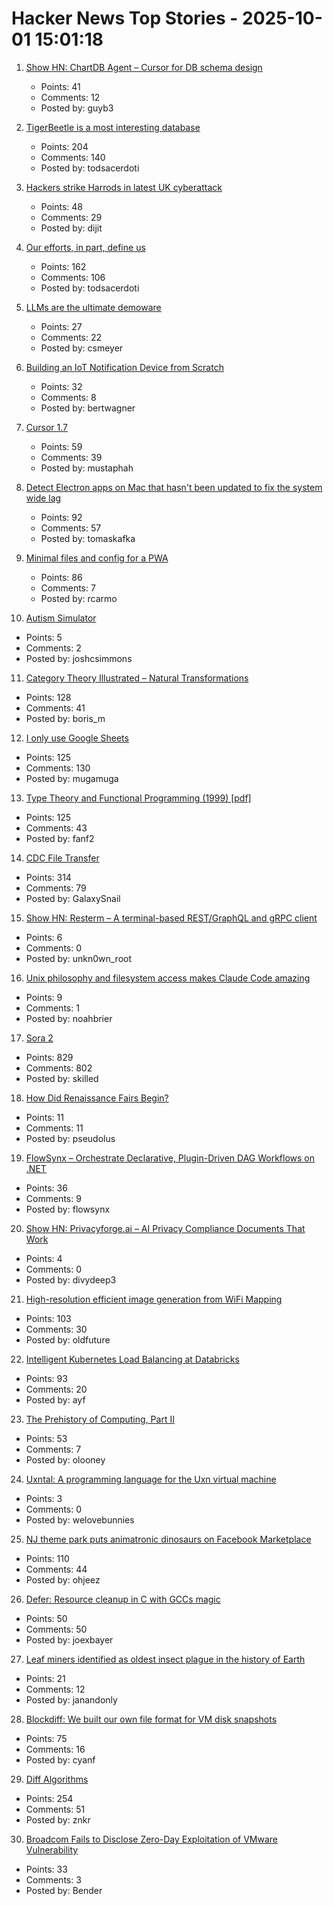 # Hacker News Top Stories - 2025-10-01 15:01:18

1. [Show HN: ChartDB Agent – Cursor for DB schema design](https://app.chartdb.io/ai)
   - Points: 41
   - Comments: 12
   - Posted by: guyb3

2. [TigerBeetle is a most interesting database](https://www.amplifypartners.com/blog-posts/why-tigerbeetle-is-the-most-interesting-database-in-the-world)
   - Points: 204
   - Comments: 140
   - Posted by: todsacerdoti

3. [Hackers strike Harrods in latest UK cyberattack](https://observer.co.uk/news/national/article/hackers-strike-harrods-in-latest-uk-cyberattack)
   - Points: 48
   - Comments: 29
   - Posted by: dijit

4. [Our efforts, in part, define us](https://weakty.com/posts/efforts/)
   - Points: 162
   - Comments: 106
   - Posted by: todsacerdoti

5. [LLMs are the ultimate demoware](https://blog.charliemeyer.co/llms-are-the-ultimate-demoware/)
   - Points: 27
   - Comments: 22
   - Posted by: csmeyer

6. [Building an IoT Notification Device from Scratch](https://bertwagner.com/posts/splashflag-building-an-iot-swimming-notification-device-from-scratch/)
   - Points: 32
   - Comments: 8
   - Posted by: bertwagner

7. [Cursor 1.7](https://cursor.com/changelog/1-7)
   - Points: 59
   - Comments: 39
   - Posted by: mustaphah

8. [Detect Electron apps on Mac that hasn't been updated to fix the system wide lag](https://gist.github.com/tkafka/e3eb63a5ec448e9be6701bfd1f1b1e58)
   - Points: 92
   - Comments: 57
   - Posted by: tomaskafka

9. [Minimal files and config for a PWA](https://github.com/chr15m/minimal-pwa)
   - Points: 86
   - Comments: 7
   - Posted by: rcarmo

10. [Autism Simulator](https://autism-simulator.vercel.app/)
   - Points: 5
   - Comments: 2
   - Posted by: joshcsimmons

11. [Category Theory Illustrated – Natural Transformations](https://abuseofnotation.github.io/category-theory-illustrated/11_natural_transformations/)
   - Points: 128
   - Comments: 41
   - Posted by: boris_m

12. [I only use Google Sheets](https://mayberay.bearblog.dev/why-i-only-use-google-sheets/)
   - Points: 125
   - Comments: 130
   - Posted by: mugamuga

13. [Type Theory and Functional Programming (1999) [pdf]](https://www.cs.cornell.edu/courses/cs6110/2015sp/textbook/Simon%20Thompson%20textbook.pdf)
   - Points: 125
   - Comments: 43
   - Posted by: fanf2

14. [CDC File Transfer](https://github.com/google/cdc-file-transfer)
   - Points: 314
   - Comments: 79
   - Posted by: GalaxySnail

15. [Show HN: Resterm – A terminal-based REST/GraphQL and gRPC client](https://github.com/unkn0wn-root/resterm)
   - Points: 6
   - Comments: 0
   - Posted by: unkn0wn_root

16. [Unix philosophy and filesystem access makes Claude Code amazing](https://www.alephic.com/writing/the-magic-of-claude-code)
   - Points: 9
   - Comments: 1
   - Posted by: noahbrier

17. [Sora 2](https://openai.com/index/sora-2/)
   - Points: 829
   - Comments: 802
   - Posted by: skilled

18. [How Did Renaissance Fairs Begin?](https://www.history.com/articles/renaissance-fair-origins)
   - Points: 11
   - Comments: 11
   - Posted by: pseudolus

19. [FlowSynx – Orchestrate Declarative, Plugin-Driven DAG Workflows on .NET](https://flowsynx.io/)
   - Points: 36
   - Comments: 9
   - Posted by: flowsynx

20. [Show HN: Privacyforge.ai – AI Privacy Compliance Documents That Work](https://www.privacyforge.ai/)
   - Points: 4
   - Comments: 0
   - Posted by: divydeep3

21. [High-resolution efficient image generation from WiFi Mapping](https://arxiv.org/abs/2506.10605)
   - Points: 103
   - Comments: 30
   - Posted by: oldfuture

22. [Intelligent Kubernetes Load Balancing at Databricks](https://www.databricks.com/blog/intelligent-kubernetes-load-balancing-databricks)
   - Points: 93
   - Comments: 20
   - Posted by: ayf

23. [The Prehistory of Computing, Part II](https://www.oranlooney.com/post/history-of-computing-2/)
   - Points: 53
   - Comments: 7
   - Posted by: olooney

24. [Uxntal: A programming language for the Uxn virtual machine](https://wiki.xxiivv.com/site/uxntal.html)
   - Points: 3
   - Comments: 0
   - Posted by: welovebunnies

25. [NJ theme park puts animatronic dinosaurs on Facebook Marketplace](https://gizmodo.com/new-jersey-theme-park-puts-animatronic-dinosaurs-on-facebook-marketplace-as-it-shuts-down-2000664489)
   - Points: 110
   - Comments: 44
   - Posted by: ohjeez

26. [Defer: Resource cleanup in C with GCCs magic](https://oshub.org/projects/retros-32/posts/defer-resource-cleanup-in-c-with-gccs-magic)
   - Points: 50
   - Comments: 50
   - Posted by: joexbayer

27. [Leaf miners identified as oldest insect plague in the history of Earth](https://phys.org/news/2025-09-leaf-miners-oldest-insect-plague.html)
   - Points: 21
   - Comments: 12
   - Posted by: janandonly

28. [Blockdiff: We built our own file format for VM disk snapshots](https://cognition.ai/blog/blockdiff)
   - Points: 75
   - Comments: 16
   - Posted by: cyanf

29. [Diff Algorithms](https://flo.znkr.io/diff/)
   - Points: 254
   - Comments: 51
   - Posted by: znkr

30. [Broadcom Fails to Disclose Zero-Day Exploitation of VMware Vulnerability](https://www.securityweek.com/broadcom-fails-to-disclose-zero-day-exploitation-of-vmware-vulnerability/)
   - Points: 33
   - Comments: 3
   - Posted by: Bender

